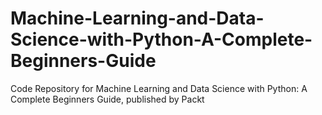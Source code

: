 # Machine-Learning-and-Data-Science-with-Python-A-Complete-Beginners-Guide
Code Repository for Machine Learning and Data Science with Python: A Complete Beginners Guide, published by Packt
